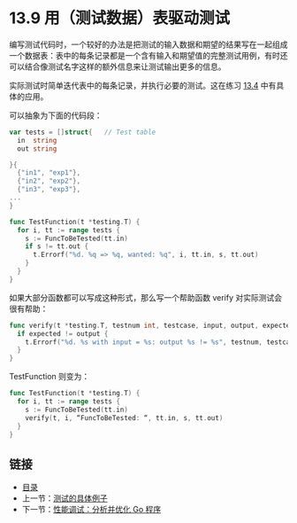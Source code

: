 # 13.9 用（测试数据）表驱动测试

编写测试代码时，一个较好的办法是把测试的输入数据和期望的结果写在一起组成一个数据表：表中的每条记录都是一个含有输入和期望值的完整测试用例，有时还可以结合像测试名字这样的额外信息来让测试输出更多的信息。

实际测试时简单迭代表中的每条记录，并执行必要的测试。这在练习 [13.4](exercises/chapter_13/string_reverse_test.go) 中有具体的应用。

可以抽象为下面的代码段：

```go
var tests = []struct{ 	// Test table
  in  string
  out string

}{
  {"in1", "exp1"},
  {"in2", "exp2"},
  {"in3", "exp3"},
...
}

func TestFunction(t *testing.T) {
  for i, tt := range tests {
    s := FuncToBeTested(tt.in)
    if s != tt.out {
      t.Errorf("%d. %q => %q, wanted: %q", i, tt.in, s, tt.out)
    }
  }
}
```

如果大部分函数都可以写成这种形式，那么写一个帮助函数 verify 对实际测试会很有帮助：

```go
func verify(t *testing.T, testnum int, testcase, input, output, expected string) {
  if expected != output {
    t.Errorf("%d. %s with input = %s: output %s != %s", testnum, testcase, input, output, expected)
  }
}
```

TestFunction 则变为：

```go
func TestFunction(t *testing.T) {
  for i, tt := range tests {
    s := FuncToBeTested(tt.in)
    verify(t, i, “FuncToBeTested: “, tt.in, s, tt.out)
  }
}
```

## 链接

- [目录](directory.md)
- 上一节：[测试的具体例子](13.8.md)
- 下一节：[性能调试：分析并优化 Go 程序](13.10.md)
